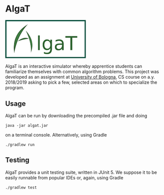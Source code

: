 # AlgaT

<img alt="AlgaT Logo" src="src/main/resources/static/logo.png" width="256" />

AlgaT is an interactive simulator whereby apprentice students can familiarize
themselves with common algorithm problems. This project was developed as an
assignment at [University of Bologna](https://www.unibo.it/en/), CS course on
a.y. 2018/2019 asking to pick a few, selected areas on which to specialize the
program.


## Usage
AlgaT can be run by downloading the precompiled .jar file and doing

```
java -jar algat.jar
```

on a terminal console. Alternatively, using Gradle

```
./gradlew run
```

## Testing
AlgaT provides a unit testing suite, written in JUnit 5. We suppose it to be
easily runnable from popular IDEs or, again, using Gradle

```
./gradlew test
```
